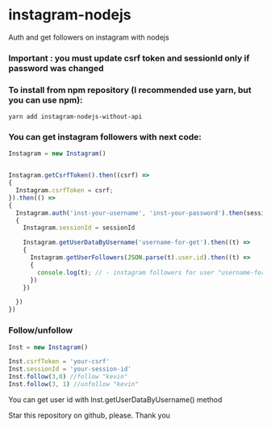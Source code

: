 # instagram-nodejs
Auth and get followers on instagram with nodejs


### Important : you must update csrf token and sessionId only if password was changed

### To install from npm repository (I recommended use yarn, but you can use npm):
```
yarn add instagram-nodejs-without-api
```

### You can get instagram followers with next code:
```js
Instagram = new Instagram()


Instagram.getCsrfToken().then((csrf) =>
{
  Instagram.csrfToken = csrf;
}).then(() =>
{
  Instagram.auth('inst-your-username', 'inst-your-password').then(sessionId =>
  {
    Instagram.sessionId = sessionId

    Instagram.getUserDataByUsername('username-for-get').then((t) =>
    {
      Instagram.getUserFollowers(JSON.parse(t).user.id).then((t) =>
      {
        console.log(t); // - instagram followers for user "username-for-get"
      })
    })

  })
})
```

### Follow/unfollow
```js
Inst = new Instagram()

Inst.csrfToken = 'your-csrf'
Inst.sessionId = 'your-session-id'
Inst.follow(3,0) //follow "kevin"
Inst.follow(3, 1) //unfollow "kevin"
````

You can get user id with Inst.getUserDataByUsername() method

Star this repository on github, please. Thank you
